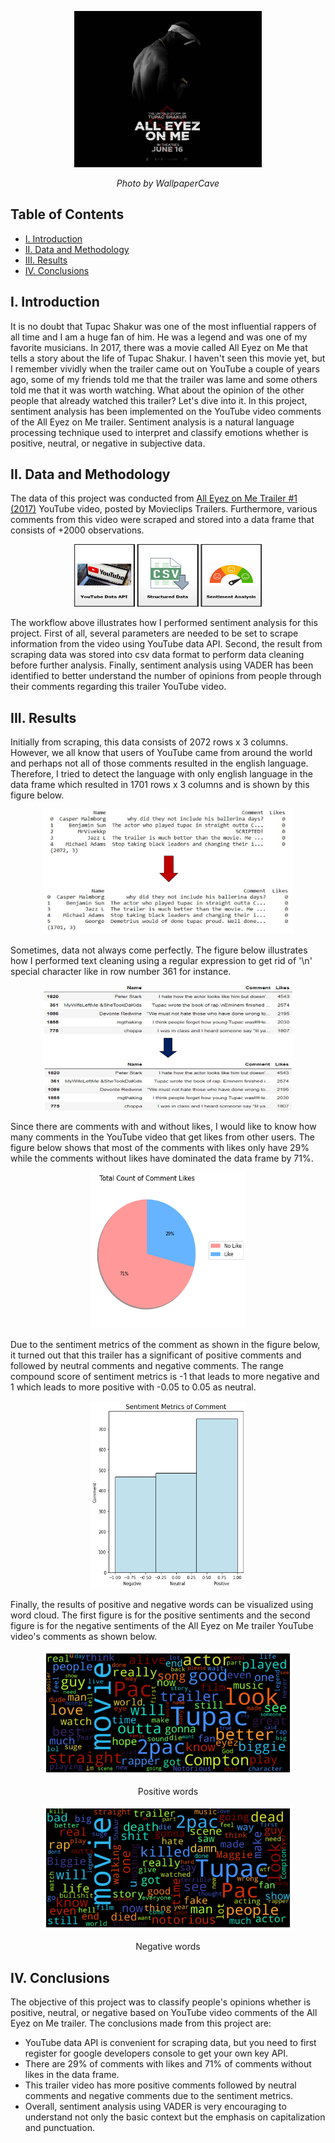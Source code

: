 <p align="center">
  <img width="300" height="250" src="https://github.com/a-pradono/youtube_sentiment/blob/main/Images/pac_header.jpg">
</p>
<p align="center">
  <em>Photo by WallpaperCave</em>
</p>

## Table of Contents

- [I. Introduction](#i-introduction)
- [II. Data and Methodology](#ii-data-and-methodology)
- [III. Results](#iii-results)
- [IV. Conclusions](#iv-conclusions)

## I. Introduction
It is no doubt that Tupac Shakur was one of the most influential rappers of all time and I am a huge fan of him. He was a legend and was one of my favorite musicians. In 2017, there was a movie called All Eyez on Me that tells a story about the life of Tupac Shakur. I haven't seen this movie yet, but I remember vividly when the trailer came out on YouTube a couple of years ago, some of my friends told me that the trailer was lame and some others told me that it was worth watching. What about the opinion of the other people that already watched this trailer? Let's dive into it. In this project, sentiment analysis has been implemented on the YouTube video comments of the All Eyez on Me trailer. Sentiment analysis is a natural language processing technique used to interpret and classify emotions whether is positive, neutral, or negative in subjective data.

## II. Data and Methodology
The data of this project was conducted from [All Eyez on Me Trailer #1 (2017)](https://www.youtube.com/watch?v=njnwYSybwko&t=3s) YouTube video, posted by Movieclips Trailers. Furthermore, various comments from this video were scraped and stored into a data frame that consists of +2000 observations. 

<p align="center">
  <img width="300" height="100" src="https://github.com/a-pradono/youtube_sentiment/blob/main/Images/workflow.jpg">
</p>

The workflow above illustrates how I performed sentiment analysis for this project. First of all, several parameters are needed to be set to scrape information from the video using YouTube data API. Second, the result from scraping data was stored into csv data format to perform data cleaning before further analysis. Finally, sentiment analysis using VADER has been identified to better understand the number of opinions from people through their comments regarding this trailer YouTube video.

## III. Results
Initially from scraping, this data consists of 2072 rows x 3 columns. However, we all know that users of YouTube came from around the world and perhaps not all of those comments resulted in the english language. Therefore, I tried to detect the language with only english language in the data frame which resulted in 1701 rows x 3 columns and is shown by this figure below.

<p align="center">
  <img width="400" height="200" src="https://github.com/a-pradono/youtube_sentiment/blob/main/Images/figure-01.jpg">
</p>

Sometimes, data not always come perfectly. The figure below illustrates how I performed text cleaning using a regular expression to get rid of '\n' special character like in row number 361 for instance.

<p align="center">
  <img width="400" height="200" src="https://github.com/a-pradono/youtube_sentiment/blob/main/Images/figure-02.jpg">
</p>

Since there are comments with and without likes, I would like to know how many comments in the YouTube video that get likes from other users. The figure below shows that most of the comments with likes only have 29% while the comments without likes have dominated the data frame by 71%.

<p align="center">
  <img width="250" height="250" src="https://github.com/a-pradono/youtube_sentiment/blob/main/Images/figure-03.jpg">
</p>

Due to the sentiment metrics of the comment as shown in the figure below, it turned out that this trailer has a significant of positive comments and followed by neutral comments and negative comments. The range compound score of sentiment metrics is -1 that leads to more negative and 1 which leads to more positive with -0.05 to 0.05 as neutral.

<p align="center">
  <img width="250" height="300" src="https://github.com/a-pradono/youtube_sentiment/blob/main/Images/figure-04.jpg">
</p>

Finally, the results of positive and negative words can be visualized using word cloud. The first figure is for the positive sentiments and the second figure is for the negative sentiments of the All Eyez on Me trailer YouTube video's comments as shown below.

<p align="center">
  <img width="400" height="200" src="https://github.com/a-pradono/youtube_sentiment/blob/main/Images/figure-05.jpg">
<p align="center">
  Positive words
</p>

<p align="center">
  <img width="400" height="200" src="https://github.com/a-pradono/youtube_sentiment/blob/main/Images/figure-06.jpg">
<p align="center">
  Negative words
</p>


## IV. Conclusions
The objective of this project was to classify people's opinions whether is positive, neutral, or negative based on YouTube video comments of the All Eyez on Me trailer. The conclusions made from this project are:
  * YouTube data API is convenient for scraping data, but you need to first register for google developers console to get your own key API. 
  * There are 29% of comments with likes and 71% of comments without likes in the data frame.
  * This trailer video has more positive comments followed by neutral comments and negative comments due to the sentiment metrics.
  * Overall, sentiment analysis using VADER is very encouraging to understand not only the basic context but the emphasis on capitalization and punctuation.

